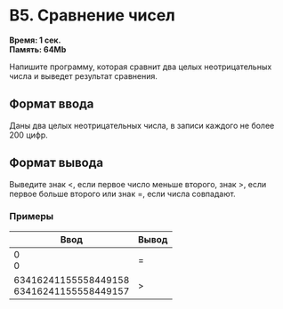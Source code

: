 <h1 class="title">B5. Сравнение чисел</h1>
<p><b>Время: 1 сек.<br>Память: 64Mb</b></p>
<p>Напишите программу, которая сравнит два целых неотрицательных числа и выведет результат сравнения.</p>
<h2>Формат ввода</h2>
<p>Даны два целых неотрицательных числа, в записи каждого не более 200 цифр.</p>
<h2>Формат вывода</h2>
<p>Выведите знак <, если первое число меньше второго, знак >, если первое больше второго или знак =, если числа совпадают.</p>
<h3>Примеры</h3>
<table class="sample-tests">
  <thead>
     <tr>
        <th>Ввод</th>
        <th>Вывод</th>
     </tr>
  </thead>
  <tbody>
     <tr>
        <td>0<br />
            0</td>
        <td>=</td>
     </tr>
     <tr>
        <td>63416241155558449158<br />
            63416241155558449157</td>
        <td>></td>
     </tr>
  </tbody>
</table>
